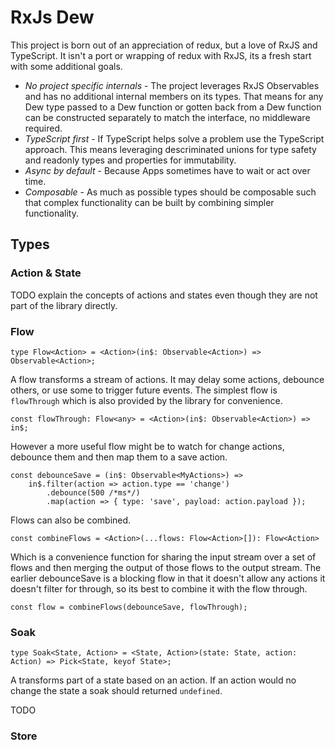 # RxJs Dew

This project is born out of an appreciation of redux, but a love of RxJS and
TypeScript. It isn't a port or wrapping of redux with RxJS, its a fresh start
with some additional goals.

- *No project specific internals* - The project leverages RxJS Observables and
  has no additional internal members on its types.  That means for any Dew
  type passed to a Dew function or gotten back from a Dew function can be
  constructed separately to match the interface, no middleware required.
- *TypeScript first* - If TypeScript helps solve a problem use the TypeScript
  approach. This means leveraging descriminated unions for type safety and
  readonly types and properties for immutability.
- *Async by default* - Because Apps sometimes have to wait or act over time.
- *Composable* - As much as possible types should be composable such that
  complex functionality can be built by combining simpler functionality.

## Types

### Action & State

TODO explain the concepts of actions and states even though they are not
part of the library directly.

### Flow

```
type Flow<Action> = <Action>(in$: Observable<Action>) => Observable<Action>;
```

A flow transforms a stream of actions. It may delay some actions, debounce
others, or use some to trigger future events.  The simplest flow is
`flowThrough` which is also provided by the library for convenience.

```
const flowThrough: Flow<any> = <Action>(in$: Observable<Action>) => in$;
```

However a more useful flow might be to watch for change actions, debounce them
and then map them to a save action.

```
const debounceSave = (in$: Observable<MyActions>) =>
    in$.filter(action => action.type == 'change')
        .debounce(500 /*ms*/)
        .map(action => { type: 'save', payload: action.payload });
```

Flows can also be combined.

```
const combineFlows = <Action>(...flows: Flow<Action>[]): Flow<Action>
```

Which is a convenience function for sharing the input stream over a set
of flows and then merging the output of those flows to the output stream. The
earlier debounceSave is a blocking flow in that it doesn't allow any actions it
doesn't filter for through, so its best to combine it with the flow through.

```
const flow = combineFlows(debounceSave, flowThrough);
```

### Soak

```
type Soak<State, Action> = <State, Action>(state: State, action: Action) => Pick<State, keyof State>;
```

A transforms part of a state based on an action.  If an action would no change
the state a soak should returned `undefined`.

TODO

### Store

